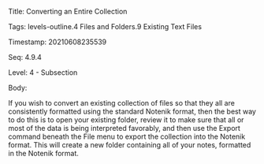 Title:  Converting an Entire Collection

Tags:   levels-outline.4 Files and Folders.9 Existing Text Files

Timestamp: 20210608235539

Seq:    4.9.4

Level:  4 - Subsection

Body: 

If you wish to convert an existing collection of files so that they all are consistently formatted using the standard Notenik format, then the best way to do this is to open your existing folder, review it to make sure that all or most of the data is being interpreted favorably, and then use the Export command beneath the File menu to export the collection into the Notenik format. This will create a new folder containing all of your notes, formatted in the Notenik format. 

